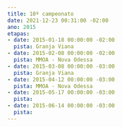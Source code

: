 ```yaml
---
title: 10º campeonato
date: 2021-12-23 00:31:00 -02:00
ano: 2015
etapas:
- date: 2015-01-18 00:00:00 -02:00
  pista: Granja Viana
- date: 2015-02-08 00:00:00 -02:00
  pista: MMOA - Nova Odessa
- date: 2015-03-08 00:00:00 -03:00
  pista: Granja Viana
- date: 2015-04-12 00:00:00 -03:00
  pista: MMOA - Nova Odessa
- date: 2015-05-17 00:00:00 -03:00
  pista: 
- date: 2015-06-14 00:00:00 -03:00
  pista: 
---
```


